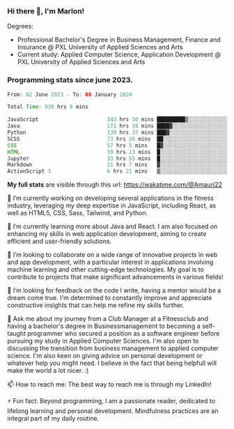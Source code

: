 
### Hi there 👋, I'm Marlon!

Degrees: 
- Professional Bachelor's Degree in Business Management, Finance and Insurance @ PXL University of Applied Sciences and Arts
- Current study: Applied Computer Science, Application Development @ PXL University of Applied Sciences and Arts

### Programming stats since june 2023.
<!--START_SECTION:waka-->

```java
From: 02 June 2023 - To: 08 January 2024

Total Time: 930 hrs 8 mins

JavaScript                      343 hrs 50 mins █████████▒░░░░░░░░░░░░░░░   36.86 %
Java                            171 hrs 34 mins ████▓░░░░░░░░░░░░░░░░░░░░   18.40 %
Python                          130 hrs 37 mins ███▓░░░░░░░░░░░░░░░░░░░░░   14.01 %
SCSS                            73 hrs 26 mins  ██░░░░░░░░░░░░░░░░░░░░░░░   07.87 %
CSS                             57 hrs 5 mins   █▓░░░░░░░░░░░░░░░░░░░░░░░   06.12 %
HTML                            39 hrs 13 mins  █░░░░░░░░░░░░░░░░░░░░░░░░   04.21 %
Jupyter                         33 hrs 55 mins  █░░░░░░░░░░░░░░░░░░░░░░░░   03.64 %
Markdown                        21 hrs 7 mins   ▓░░░░░░░░░░░░░░░░░░░░░░░░   02.27 %
ActionScript 3                  6 hrs 21 mins   ▒░░░░░░░░░░░░░░░░░░░░░░░░   00.68 %
```

<!--END_SECTION:waka-->
**My full stats** are visible through this url: https://wakatime.com/@Amauri22



🔭 I’m currently working on developing several applications in the fitness industry, leveraging my deep expertise in JavaScript, including React, as well as HTML5, CSS, Sass, Tailwind, and Python.

🌱 I’m currently learning more about Java and React. I am also focused on enhancing my skills in web application development, aiming to create efficient and user-friendly solutions.

👯 I’m looking to collaborate on a wide range of innovative projects in web and app development, with a particular interest in applications involving machine learning and other cutting-edge technologies. My goal is to contribute to projects that make significant advancements in various fields!

🤔 I’m looking for feedback on the code I write, having a mentor would be a dream come true. I'm determined to constantly improve and appreciate constructive insights that can help me refine my skills further.

💬 Ask me about my journey from a Club Manager at a Fitnessclub and having a bachelor's degree in Businessmanagement to becoming a self-taught programmer who secured a position as a software engineer before pursuing my study in Applied Computer Sciences. I'm also open to discussing the transition from business management to applied computer science. I'm also keen on giving advice on personal development or whatever help you might need. I believe in the fact that being helpfull will make the world a lot nicer. :)

📫 How to reach me: The best way to reach me is through my LinkedIn!

⚡ Fun fact: Beyond programming, I am a passionate reader, dedicated to lifelong learning and personal development. Mindfulness practices are an integral part of my daily routine.


